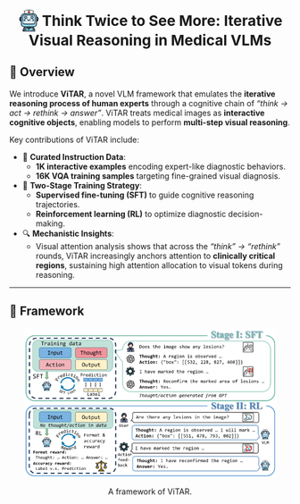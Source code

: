 


<div align="center">
  <span>
    <img src="images/ViTAR.png" alt="logo" height="40" style="vertical-align: middle;">
    <span style="font-size: 26px; font-weight: bold; vertical-align: middle;">
       Think Twice to See More: Iterative Visual Reasoning in Medical VLMs
    </span>
  </span>
</div>

## 📖 Overview  

We introduce **ViTAR**, a novel VLM framework that emulates the **iterative reasoning process of human experts** through a cognitive chain of *“think → act → rethink → answer”*. ViTAR treats medical images as **interactive cognitive objects**, enabling models to perform **multi-step visual reasoning**.  

Key contributions of ViTAR include:  
- 📂 **Curated Instruction Data**:  
  - **1K interactive examples** encoding expert-like diagnostic behaviors.  
  - **16K VQA training samples** targeting fine-grained visual diagnosis.  
- 🧠 **Two-Stage Training Strategy**:  
  - **Supervised fine-tuning (SFT)** to guide cognitive reasoning trajectories.  
  - **Reinforcement learning (RL)** to optimize diagnostic decision-making.  
- 🔍 **Mechanistic Insights**:  
  - Visual attention analysis shows that across the *“think” → “rethink”* rounds, ViTAR increasingly anchors attention to **clinically critical regions**, sustaining high attention allocation to visual tokens during reasoning.  


 

---

## 🧠 Framework  
<div align="center">
  <img src="images/framework.png" width="90%" alt="Workflow">

 A framework of ViTAR.
  

</div>


